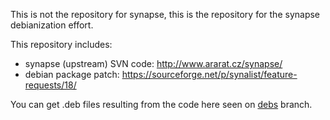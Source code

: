 This is not the repository for synapse, this is the repository for the synapse
debianization effort.

This repository includes:
* synapse (upstream) SVN code: http://www.ararat.cz/synapse/
* debian package patch: https://sourceforge.net/p/synalist/feature-requests/18/

You can get .deb files resulting from the code here seen on [debs](https://github.com/marado/synapse/tree/debs) branch.

